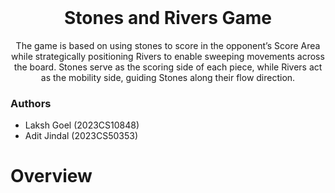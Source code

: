 <br />
<div align="center">

  <h1 align="center">Stones and Rivers Game</h1>
  <p align="center">
    The game is based on using stones to score in the opponent’s Score Area while strategically positioning Rivers to enable sweeping movements across the board. Stones serve as the scoring side of each piece, while Rivers act as the mobility side, guiding Stones along their flow direction.
  </p>

</div>

### Authors
- Laksh Goel (2023CS10848)
- Adit Jindal (2023CS50353)

# Overview
